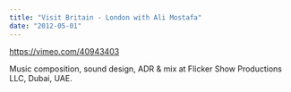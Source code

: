 ```yaml
---
title: "Visit Britain - London with Ali Mostafa"
date: "2012-05-01"
---
```


https://vimeo.com/40943403

Music composition, sound design, ADR & mix at Flicker Show Productions LLC, Dubai, UAE.
